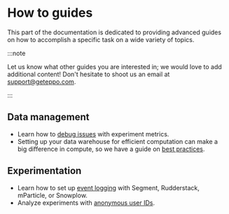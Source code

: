 # How to guides

This part of the documentation is dedicated to providing advanced guides on how to accomplish a specific task on a wide variety of topics.

:::note

Let us know what other guides you are interested in; we would love to add additional content!
Don't hesitate to shoot us an email at support@geteppo.com.

:::

## Data management

- Learn how to [debug issues](/guides/debugging-metrics) with experiment metrics.
- Setting up your data warehouse for efficient computation can make a big difference in compute, so we have a guide on [best practices](/guides/warehouse-best-practices).

## Experimentation

- Learn how to set up [event logging](/guides/event-logging/) with Segment, Rudderstack, mParticle, or Snowplow.
- Analyze experiments with [anonymous user IDs](/guides/anonymous-explainer).
